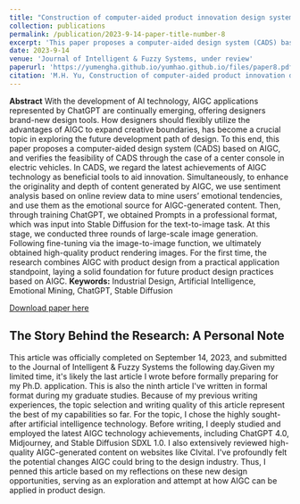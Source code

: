 ```yaml
---
title: "Construction of computer-aided product innovation design system based on AIGC"
collection: publications
permalink: /publication/2023-9-14-paper-title-number-8
excerpt: 'This paper proposes a computer-aided design system (CADS) based on AIGC, and verifies the feasibility of CADS through the case of a center console in electric vehicles.'
date: 2023-9-14
venue: 'Journal of Intelligent & Fuzzy Systems, under review'
paperurl: 'https://yumengha.github.io/yumhao.github.io/files/paper8.pdf'
citation: 'M.H. Yu, Construction of computer-aided product innovation design system based on AIGC, Journal of Intelligent & Fuzzy Systems (2023)'
---
```

**Abstract** With the development of AI technology, AIGC applications represented by ChatGPT are continually emerging, 
offering designers brand-new design tools. How designers should flexibly utilize the advantages of AIGC to expand creative 
boundaries, has become a crucial topic in exploring the future development path of design. To this end, this paper proposes a 
computer-aided design system (CADS) based on AIGC, and verifies the feasibility of CADS through the case of a center console in electric vehicles. In CADS, we regard the latest achievements of AIGC technology as beneficial tools to aid innovation.
Simultaneously, to enhance the originality and depth of content generated by AIGC, we use sentiment analysis based on online 
review data to mine users’ emotional tendencies, and use them as the emotional source for AIGC-generated content. Then, 
through training ChatGPT, we obtained Prompts in a professional format, which was input into Stable Diffusion for the text-to-image task. At this stage, we conducted three rounds of large-scale image generation. Following fine-tuning via the image-to-image function, we ultimately obtained high-quality product rendering images. For the first time, the research combines 
AIGC with product design from a practical application standpoint, laying a solid foundation for future product design practices 
based on AIGC.
**Keywords:** Industrial Design, Artificial Intelligence, Emotional Mining, ChatGPT, Stable Diffusion


[Download paper here](https://yumengha.github.io/yumhao.github.io/files/paper8.pdf)


## The Story Behind the Research: A Personal Note


This article was officially completed on September 14, 2023, and submitted to the Journal of Intelligent & Fuzzy Systems the following day.Given my limited time, it's likely the last article I wrote before formally preparing for my Ph.D. application. This is also the ninth article I've written in formal format during my graduate studies. Because of my previous writing experiences, the topic selection and writing quality of this article represent the best of my capabilities so far. For the topic, I chose the highly sought-after artificial intelligence technology. Before writing, I deeply studied and employed the latest AIGC technology achievements, including ChatGPT 4.0, Midjourney, and Stable Diffusion SDXL 1.0. I also extensively reviewed high-quality AIGC-generated content on websites like CIvital. I've profoundly felt the potential changes AIGC could bring to the design industry. Thus, I penned this article based on my reflections on these new design opportunities, serving as an exploration and attempt at how AIGC can be applied in product design. 
